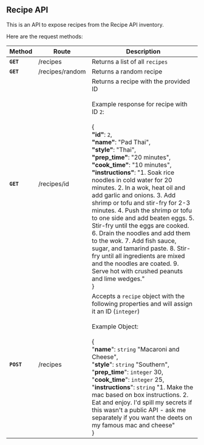 ## Recipe API

This is an API to expose recipes from the Recipe API inventory.

Here are the request methods:

| **Method** | **Route**       | **Description**                                                                                                                                                                                                                                                                                                                                                                                                                                                                                                                                                                                                                                                                                                                                                                  |
|------------|-----------------|----------------------------------------------------------------------------------------------------------------------------------------------------------------------------------------------------------------------------------------------------------------------------------------------------------------------------------------------------------------------------------------------------------------------------------------------------------------------------------------------------------------------------------------------------------------------------------------------------------------------------------------------------------------------------------------------------------------------------------------------------------------------------------|
| **`GET`**  | /recipes        | Returns a list of all `recipes`                                                                                                                                                                                                                                                                                                                                                                                                                                                                                                                                                                                                                                                                                                                                                  |
| **`GET`**  | /recipes/random | Returns a random recipe                                                                                                                                                                                                                                                                                                                                                                                                                                                                                                                                                                                                                                                                                                                                                          |
| **`GET`**  | /recipes/id     | Returns a recipe with the provided ID<br><br>Example response for recipe with ID `2`: <br><br>{<br>    **"id"**: `2`,<br>    **"name"**: "Pad Thai",<br>    **"style"**: "Thai",<br>    **"prep_time"**: "20 minutes",<br>    **"cook_time"**: "10 minutes",<br>    **"instructions"**: "1. Soak rice noodles in cold water for 20 minutes. 2. In a wok, heat oil and add garlic and onions. 3. Add shrimp or tofu and stir-fry for 2-3 minutes. 4. Push the shrimp or tofu to one side and add beaten eggs. 5. Stir-fry until the eggs are cooked. 6. Drain the noodles and add them to the wok. 7. Add fish sauce, sugar, and tamarind paste. 8. Stir-fry until all ingredients are mixed and the noodles are coated. 9. Serve hot with crushed peanuts and lime wedges."<br>} |
| **`POST`** | /recipes        | Accepts a `recipe` object with the following properties and will assign it an ID (`integer`)<br><br>Example Object:<br><br>{<br>    "**name**": `string` "Macaroni and Cheese",<br>    "**style**": `string` "Southern",<br>    "**prep_time**": `integer` 30,<br>    "**cook_time**": `integer` 25,<br>    "**instructions**": `string` "1. Make the mac based on box instructions. 2. Eat and enjoy. I'd spill my secrets if this wasn't a public API - ask me separately if you want the deets on my famous mac and cheese"<br>}                                                                                                                                                                                                                                              |